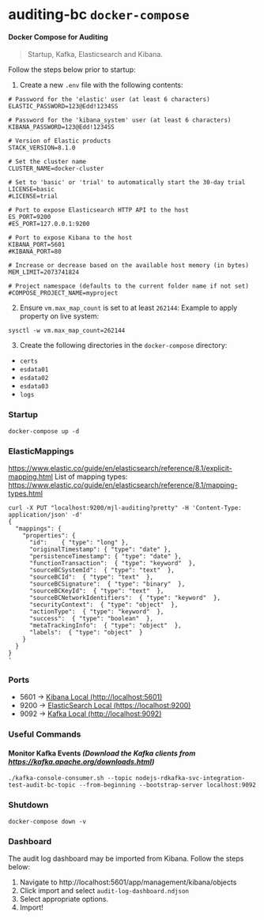 # auditing-bc `docker-compose`

#### Docker Compose for Auditing
> Startup, Kafka, Elasticsearch and Kibana. 

Follow the steps below prior to startup:
1. Create a new `.env` file with the following contents:
```properties
# Password for the 'elastic' user (at least 6 characters)
ELASTIC_PASSWORD=123@Edd!1234SS

# Password for the 'kibana_system' user (at least 6 characters)
KIBANA_PASSWORD=123@Edd!1234SS

# Version of Elastic products
STACK_VERSION=8.1.0

# Set the cluster name
CLUSTER_NAME=docker-cluster

# Set to 'basic' or 'trial' to automatically start the 30-day trial
LICENSE=basic
#LICENSE=trial

# Port to expose Elasticsearch HTTP API to the host
ES_PORT=9200
#ES_PORT=127.0.0.1:9200

# Port to expose Kibana to the host
KIBANA_PORT=5601
#KIBANA_PORT=80

# Increase or decrease based on the available host memory (in bytes)
MEM_LIMIT=2073741824

# Project namespace (defaults to the current folder name if not set)
#COMPOSE_PROJECT_NAME=myproject
```

2. Ensure `vm.max_map_count` is set to at least `262144`: Example to apply property on live system:
```properties
sysctl -w vm.max_map_count=262144
```
3. Create the following directories in the `docker-compose` directory:
* `certs`
* `esdata01`
* `esdata02`
* `esdata03`
* `logs`

### Startup
```shell
docker-compose up -d
```

### ElasticMappings

https://www.elastic.co/guide/en/elasticsearch/reference/8.1/explicit-mapping.html
List of mapping types:
https://www.elastic.co/guide/en/elasticsearch/reference/8.1/mapping-types.html

```shell
curl -X PUT "localhost:9200/mjl-auditing?pretty" -H 'Content-Type: application/json' -d'
{
  "mappings": {
    "properties": {
      "id":    { "type": "long" },  
      "originalTimestamp": { "type": "date" },  
      "persistenceTimestamp": { "type": "date" },  
      "functionTransaction":  { "type": "keyword"  }, 
      "sourceBCSystemId":  { "type": "text"  }, 
      "sourceBCId":  { "type": "text"  }, 
      "sourceBCSignature":  { "type": "binary"  }, 
      "sourceBCKeyId":  { "type": "text"  }, 
      "sourceBCNetworkIdentifiers":  { "type": "keyword"  }, 
      "securityContext":  { "type": "object"  }, 
      "actionType":  { "type": "keyword"  }, 
      "success":  { "type": "boolean"  }, 
      "metaTrackingInfo":  { "type": "object"  }, 
      "labels":  { "type": "object"  }
    }
  }
}
'
```

### Ports
* 5601 -> [Kibana Local (http://localhost:5601)](http://localhost:5601)
* 9200 -> [ElasticSearch Local (https://localhost:9200)](https://localhost:9200)
* 9092 -> [Kafka Local (http://localhost:9092)](http://localhost:9092)

### Useful Commands

#### Monitor Kafka Events _(Download the Kafka clients from https://kafka.apache.org/downloads.html)_
```shell
./kafka-console-consumer.sh --topic nodejs-rdkafka-svc-integration-test-audit-bc-topic --from-beginning --bootstrap-server localhost:9092
```

### Shutdown
```shell
docker-compose down -v
```

### Dashboard
The audit log dashboard may be imported from Kibana. Follow the steps below:
1. Navigate to http://localhost:5601/app/management/kibana/objects
2. Click import and select `audit-log-dashboard.ndjson`
3. Select appropriate options.
4. Import!


